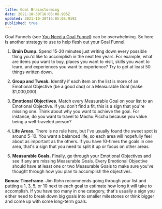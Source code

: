 ```yaml
---
title: Goal Brainstorming
date: 2021-10-30T16:05:08.905Z
updated: 2021-10-30T16:05:08.919Z
published: true
---
```

Goal Funnels (see [You Need a Goal Funnel](/you-need-a-goal-funnel/)) can be overwhelming. So here is another strategy to use to help flesh out your Goal Funnel.

1. **Brain Dump.** Spend 15-20 minutes just writing down every possible thing you'd like to accomplish in the next ten years. For example, what are items you want to buy, places you want to visit, skills you want to learn, and experiences you want to experience? Try to get at least 50 things written down.

2. **Group and Tweak.** Identify if each item on the list is more of an Emotional Objective (be a good dad) or a Measurable Goal (make $1,000,000).

3. **Emotional Objectives.** Match every Measurable Goal on your list to an Emotional Objective. If you don't find a fit, this is a sign that you're missing one. Think about why you want to achieve the goal. For instance, do you want to travel to Machu Picchu because you value being a well-traveled person?

4. **Life Areas.** There is no rule here, but I've usually found the sweet spot is around 5-10. You want a balanced life, so each area will hopefully feel about as important as the others. If you have 10-times the goals in one area, that's a sign that you need to split it up or focus on other areas.

5. **Measurable Goals.** Finally, go through your Emotional Objectives and see if any are missing Measurable Goals. Every Emotional Objective should have at least one or two Measurable Goals to make sure you've thought through how you plan to accomplish the objectives.

**Bonus: Timeframe**. Jim Rohn recommends going through your list and putting a 1, 3, 5, or 10 next to each goal to estimate how long it will take to accomplish. If you have too many in one category, that's usually a sign you either need to break down big goals into smaller milestones or think bigger and come up with some long-term goals.